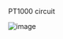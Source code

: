 PT1000 circuit

![image](https://user-images.githubusercontent.com/104995093/220242297-55d5384e-8ac4-44da-bb3c-a82fc586ab18.png)
